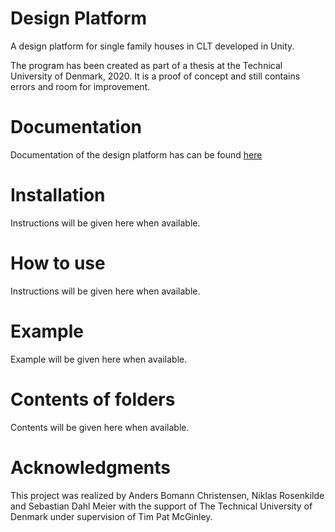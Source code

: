 # Design Platform
A design platform for single family houses in CLT developed in Unity.

The program has been created as part of a thesis at the Technical University of Denmark, 2020. It is a proof of concept and still contains errors and room for improvement.

# Documentation
Documentation of the design platform has can be found <a href="https://raw.githack.com/deswaks/design-platform/master/Docs/html/index.html">here</a>

# Installation
Instructions will be given here when available.

# How to use
Instructions will be given here when available.

# Example
Example will be given here when available.

# Contents of folders
Contents will be given here when available.

# Acknowledgments
This project was realized by Anders Bomann Christensen, Niklas Rosenkilde and Sebastian Dahl Meier with the support of The Technical University of Denmark under supervision of Tim Pat McGinley.
